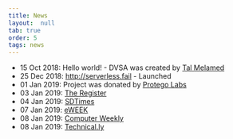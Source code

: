 ```yaml
---
title: News
layout:  null
tab: true
order: 5
tags: news
---
```


* 15 Oct 2018:  Hello world! - DVSA was created by [Tal Melamed][tal] 
* 25 Dec 2018:  http://serverless.fail - Launched
* 01 Jan 2019:  Project was donated by [Protego Labs](https://protego.io)
* 03 Jan 2019:  [The Register][register]
* 04 Jan 2019:  [SDTimes][sdtimes]
* 07 Jan 2019:  [eWEEK][eweek]
* 08 Jan 2019:  [Computer Weekly][computer-weekly]
* 08 Jan 2019:  [Technical.ly][technicaly]


[tal]: https://www.linkedin.com/in/talmelamed/
[register]: https://www.theregister.co.uk/2019/01/03/damn_vulnerable_serverless_application/
[sdtimes]: https://sdtimes.com/cloud/sd-times-news-digest-protegos-dvsa-quicklogic-acquires-ai-company-and-iot-interoperability/
[eweek]: http://www.eweek.com/security/protego-labs-boosts-serverless-security-with-open-source-project
[computer-weekly]: https://www.computerweekly.com/news/252455429/Protego-Labs-launches-serverless-app-security-tool
[technicaly]: https://technical.ly/baltimore/2019/01/08/protego-has-a-new-open-source-tool-to-provide-serverless-security-training/ 
